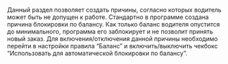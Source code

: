 Данный раздел позволяет создать причины, согласно которых водитель может быть не допущен к работе. Стандартно в программе создана причина блокировки по балансу. Как только баланс водителя опустится до минимального, программа его заблокирует и не позволит принять новый заказ. Для включения/отключения данной причины необходимо перейти в настройки правила “Баланс” и включить/выключить чекбокс “Использовать для автоматической блокировки по балансу”.